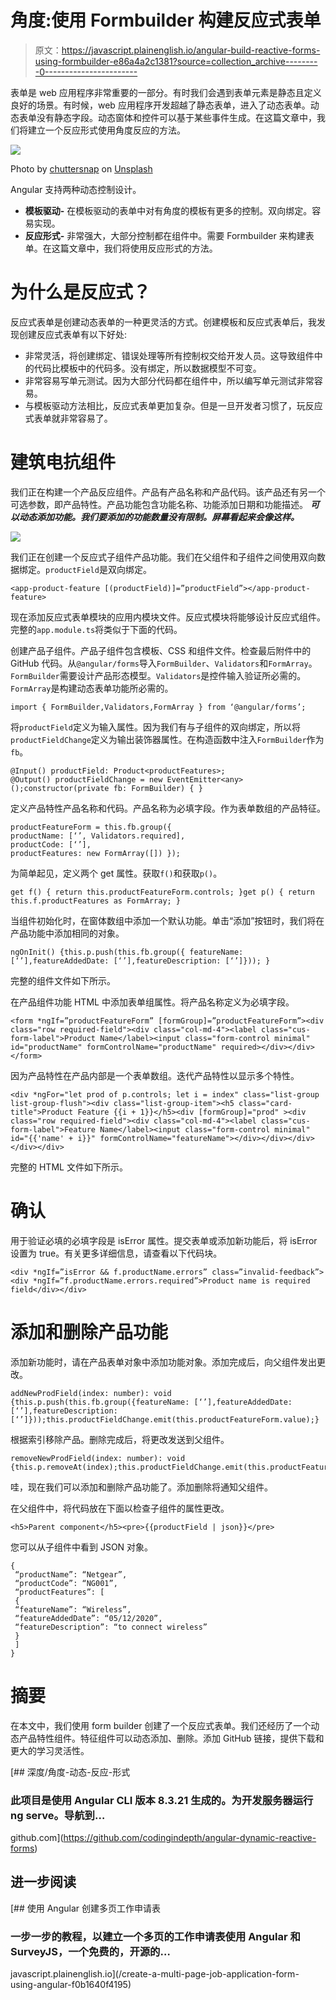 # 角度:使用 Formbuilder 构建反应式表单

> 原文：<https://javascript.plainenglish.io/angular-build-reactive-forms-using-formbuilder-e86a4a2c1381?source=collection_archive---------0----------------------->

表单是 web 应用程序非常重要的一部分。有时我们会遇到表单元素是静态且定义良好的场景。有时候，web 应用程序开发超越了静态表单，进入了动态表单。动态表单没有静态字段。动态窗体和控件可以基于某些事件生成。在这篇文章中，我们将建立一个反应形式使用角度反应的方法。

![](img/bb165a956b0100aa6d984b19ef07044e.png)

Photo by [chuttersnap](https://unsplash.com/@chuttersnap?utm_source=medium&utm_medium=referral) on [Unsplash](https://unsplash.com?utm_source=medium&utm_medium=referral)

Angular 支持两种动态控制设计。

*   **模板驱动-** 在模板驱动的表单中对有角度的模板有更多的控制。双向绑定。容易实现。
*   **反应形式-** 非常强大，大部分控制都在组件中。需要 Formbuilder 来构建表单。在这篇文章中，我们将使用反应形式的方法。

# 为什么是反应式？

反应式表单是创建动态表单的一种更灵活的方式。创建模板和反应式表单后，我发现创建反应式表单有以下好处:

*   非常灵活，将创建绑定、错误处理等所有控制权交给开发人员。这导致组件中的代码比模板中的代码多。没有绑定，所以数据模型不可变。
*   非常容易写单元测试。因为大部分代码都在组件中，所以编写单元测试非常容易。
*   与模板驱动方法相比，反应式表单更加复杂。但是一旦开发者习惯了，玩反应式表单就非常容易了。

# 建筑电抗组件

我们正在构建一个产品反应组件。产品有产品名称和产品代码。该产品还有另一个可选参数，即产品特性。产品功能包含功能名称、功能添加日期和功能描述。 ***可以动态添加功能。我们要添加的功能数量没有限制。屏幕看起来会像这样。***

![](img/ae11db8d349d5bc9211a0015a2aea42e.png)

我们正在创建一个反应式子组件产品功能。我们在父组件和子组件之间使用双向数据绑定。`productField`是双向绑定。

```
<app-product-feature [(productField)]=”productField”></app-product-feature>
```

现在添加反应式表单模块的应用内模块文件。反应式模块将能够设计反应式组件。完整的`app.module.ts`将类似于下面的代码。

创建产品子组件。产品子组件包含模板、CSS 和组件文件。检查最后附件中的 GitHub 代码。从`@angular/forms`导入`FormBuilder`、`Validators`和`FormArray`。`FormBuilder`需要设计产品形态模型。`Validators`是控件输入验证所必需的。`FormArray`是构建动态表单功能所必需的。

```
import { FormBuilder,Validators,FormArray } from ‘@angular/forms’;
```

将`productField`定义为输入属性。因为我们有与子组件的双向绑定，所以将`productFieldChange`定义为输出装饰器属性。在构造函数中注入`FormBuilder`作为`fb`。

```
@Input() productField: Product<productFeatures>; 
@Output() productFieldChange = new EventEmitter<any>();constructor(private fb: FormBuilder) { }
```

定义产品特性产品名称和代码。产品名称为必填字段。作为表单数组的产品特征。

```
productFeatureForm = this.fb.group({ 
productName: [‘’, Validators.required], 
productCode: [‘’], 
productFeatures: new FormArray([]) });
```

为简单起见，定义两个 get 属性。获取`f()`和获取`p()`。

```
get f() { return this.productFeatureForm.controls; }get p() { return this.f.productFeatures as FormArray; }
```

当组件初始化时，在窗体数组中添加一个默认功能。单击“添加”按钮时，我们将在产品功能中添加相同的对象。

```
ngOnInit() {this.p.push(this.fb.group({ featureName: [‘’],featureAddedDate: [‘’],featureDescription: [‘’]})); }
```

完整的组件文件如下所示。

在产品组件功能 HTML 中添加表单组属性。将产品名称定义为必填字段。

```
<form *ngIf=”productFeatureForm” [formGroup]=”productFeatureForm”><div class="row required-field"><div class="col-md-4"><label class="cus-form-label">Product Name</label><input class="form-control minimal" id="productName" formControlName="productName" required></div></div></form>
```

因为产品特性在产品内部是一个表单数组。迭代产品特性以显示多个特性。

```
<div *ngFor="let prod of p.controls; let i = index" class="list-group list-group-flush"><div class="list-group-item"><h5 class="card-title">Product Feature {{i + 1}}</h5><div [formGroup]="prod" ><div class="row required-field"><div class="col-md-4"><label class="cus-form-label">Feature Name</label><input class="form-control minimal" id="{{'name' + i}}" formControlName="featureName"></div></div></div></div></div>
```

完整的 HTML 文件如下所示。

# 确认

用于验证必填的必填字段是 isError 属性。提交表单或添加新功能后，将 isError 设置为 true。有关更多详细信息，请查看以下代码块。

```
<div *ngIf=”isError && f.productName.errors” class=”invalid-feedback”><div *ngIf=”f.productName.errors.required”>Product name is required field</div></div>
```

# 添加和删除产品功能

添加新功能时，请在产品表单对象中添加功能对象。添加完成后，向父组件发出更改。

```
addNewProdField(index: number): void {this.p.push(this.fb.group({featureName: [‘’],featureAddedDate: [‘’],featureDescription: [‘’]}));this.productFieldChange.emit(this.productFeatureForm.value);}
```

根据索引移除产品。删除完成后，将更改发送到父组件。

```
removeNewProdField(index: number): void {this.p.removeAt(index);this.productFieldChange.emit(this.productFeatureForm.value);}
```

哇，现在我们可以添加和删除产品功能了。添加删除将通知父组件。

在父组件中，将代码放在下面以检查子组件的属性更改。

```
<h5>Parent component</h5><pre>{{productField | json}}</pre>
```

您可以从子组件中看到 JSON 对象。

```
{
 “productName”: “Netgear”,
 “productCode”: “NG001”,
 “productFeatures”: [
 {
 “featureName”: “Wireless”,
 “featureAddedDate”: “05/12/2020”,
 “featureDescription”: “to connect wireless”
 }
 ]
}
```

# 摘要

在本文中，我们使用 form builder 创建了一个反应式表单。我们还经历了一个动态产品特性组件。特征组件可以动态添加、删除。添加 GitHub 链接，提供下载和更大的学习灵活性。

[](https://github.com/codingindepth/angular-dynamic-reactive-forms) [## 深度/角度-动态-反应-形式

### 此项目是使用 Angular CLI 版本 8.3.21 生成的。为开发服务器运行 ng serve。导航到…

github.com](https://github.com/codingindepth/angular-dynamic-reactive-forms) 

## 进一步阅读

[](/create-a-multi-page-job-application-form-using-angular-f0b1640f4195) [## 使用 Angular 创建多页工作申请表

### 一步一步的教程，以建立一个多页的工作申请表使用 Angular 和 SurveyJS，一个免费的，开源的…

javascript.plainenglish.io](/create-a-multi-page-job-application-form-using-angular-f0b1640f4195)
